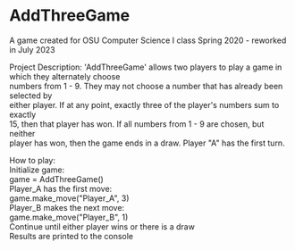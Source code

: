 # AddThreeGame

A game created for OSU Computer Science I class Spring 2020 - reworked in July 2023

Project Description: 
'AddThreeGame' allows two players to play a game in which they alternately choose  
numbers from 1 - 9. They may not choose a number that has already been selected by  
either player. If at any point, exactly three of the player's numbers sum to exactly  
15, then that player has won. If all numbers from 1 - 9 are chosen, but neither  
player has won, then the game ends in a draw. Player "A" has the first turn.  

How to play:  
Initialize game:  
  game = AddThreeGame()  
Player_A has the first move:  
  game.make_move("Player_A", 3)  
Player_B makes the next move:  
  game.make_move("Player_B", 1)  
Continue until either player wins or there is a draw  
Results are printed to the console  
